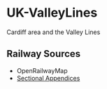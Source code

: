 # UK-ValleyLines
Cardiff area and the Valley Lines

## Railway Sources

* OpenRailwayMap
* [Sectional Appendices](https://www.networkrail.co.uk/industry-and-commercial/information-for-operators/national-electronic-sectional-appendix/)
